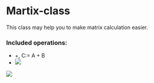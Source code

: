# Martix-class

This class may help you to make matrix calculation easier.

### Included operations:

- +, C:= A + B
- <img src="https://latex.codecogs.com/gif.latex?A\cdot\lambda :A\in Mat_{m\times n}" /> 


<img src="https://latex.codecogs.com/gif.latex?C:=A+B,\;A,B,C\in%20Mat_{m\times%20n}" /> 
